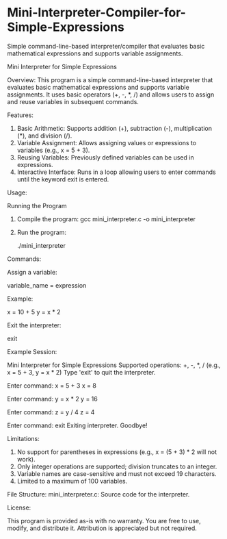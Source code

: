 # Mini-Interpreter-Compiler-for-Simple-Expressions
Simple command-line-based interpreter/compiler that evaluates basic mathematical expressions and supports variable assignments.

Mini Interpreter for Simple Expressions

Overview:
This program is a simple command-line-based interpreter that evaluates basic mathematical expressions and supports variable assignments. 
It uses basic operators (+, -, *, /) and allows users to assign and reuse variables in subsequent commands.

Features:
1. Basic Arithmetic: Supports addition (+), subtraction (-), multiplication (*), and division (/).
2. Variable Assignment: Allows assigning values or expressions to variables (e.g., x = 5 + 3).
3. Reusing Variables: Previously defined variables can be used in expressions.
4. Interactive Interface: Runs in a loop allowing users to enter commands until the keyword exit is entered.

Usage:

Running the Program
1. Compile the program:
   gcc mini_interpreter.c -o mini_interpreter

2. Run the program:

   ./mini_interpreter


Commands:

Assign a variable:

variable_name = expression

Example:

x = 10 + 5
y = x * 2

Exit the interpreter:

exit

Example Session:

Mini Interpreter for Simple Expressions
Supported operations: +, -, *, / (e.g., x = 5 + 3, y = x * 2)
Type 'exit' to quit the interpreter.

Enter command: x = 5 + 3
x = 8

Enter command: y = x * 2
y = 16

Enter command: z = y / 4
z = 4

Enter command: exit
Exiting interpreter. Goodbye!

Limitations:
1. No support for parentheses in expressions (e.g., x = (5 + 3) * 2 will not work).
2. Only integer operations are supported; division truncates to an integer.
3. Variable names are case-sensitive and must not exceed 19 characters.
4. Limited to a maximum of 100 variables.


File Structure:
mini_interpreter.c: Source code for the interpreter.

License:

This program is provided as-is with no warranty. 
You are free to use, modify, and distribute it. 
Attribution is appreciated but not required.
